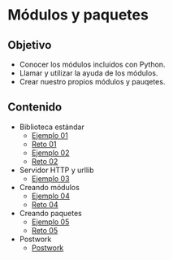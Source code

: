 # Módulos y paquetes

## Objetivo

* Conocer los módulos incluidos con Python.
* Llamar y utilizar la ayuda de los módulos.
* Crear nuestro propios módulos y pauqetes.

## Contenido

* Biblioteca estándar
  * [Ejemplo 01](ejemplo01/readme.md)
  * [Reto 01](reto01/readme.md)
  * [Ejemplo 02](ejemplo02/readme.md)
  * [Reto 02](reto02/readme.md)
* Servidor HTTP y urllib
  * [Ejemplo 03](ejemplo03/readme.md)
* Creando módulos
  * [Ejemplo 04](ejemplo05/readme.md)
  * [Reto 04](reto03/readme.md)
* Creando paquetes
  * [Ejemplo 05](ejemplo06/readme.md)
  * [Reto 05](reto04/readme.md)
* Postwork
  * [Postwork](postwork/readme.md)


